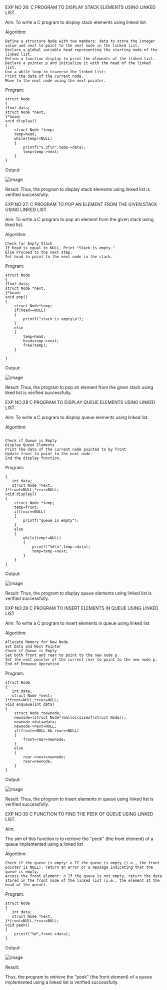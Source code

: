 EXP NO 26: C PROGRAM TO DISPLAY STACK ELEMENTS USING LINKED LIST. 

Aim: To write a C program to display stack elements using linked list.

Algorithm:
```
Define a structure Node with two members: data to store the integer value and next to point to the next node in the linked list.
Declare a global variable head representing the starting node of the linked list.
Define a function display to print the elements of the linked list.
Declare a pointer p and initialize it with the head of the linked list.
Use a while loop to traverse the linked list:
Print the data of the current node.
Move to the next node using the next pointer.
```
Program:

```
struct Node   
{  
float data;  
struct Node *next;  
}*head;  
void display()  
{  
    struct Node *temp;
    temp=head;
    while(temp!=NULL)
    {
        printf("%.3f\n",temp->data);
        temp=temp->next;
    }
}
```

Output:

![image](https://github.com/user-attachments/assets/a171a6d1-f7ef-44fa-81ba-5d56a3a493c1)

Result: Thus, the program to display stack elements using linked list is verified successfully.

EXP.NO 27: C PROGRAM TO POP AN ELEMENT FROM THE GIVEN STACK USING LINKED LIST. 

Aim: To write a C program to pop an element from the given stack using liked list.

Algorithm:
```
Check for Empty Stack
If head is equal to NULL, Print "Stack is empty."
Else Proceed to the next step.
Set head to point to the next node in the stack.
```
Program:

```
struct Node   
{  
float data;  
struct Node *next;  
}*head;  
void pop()
{
    struct Node*temp;
    if(head==NULL)
    {
        printf("stack is empty\n");
    }
    else
    {
        temp=head;
        head=temp->next;
        free(temp);
    }
    
}
```
Output:

![image](https://github.com/user-attachments/assets/d31e1645-d3e1-4304-9e11-8558b3a33377)

Result: Thus, the program to pop an element from the given stack using liked list is verified successfully.

EXP NO:28 C PROGRAM TO DISPLAY QUEUE ELEMENTS USING LINKED LIST. 

Aim: To write a C program to display queue elements using linked list.

Algorithm:
```

Check if Queue is Empty
Display Queue Elements
Print the data of the current node pointed to by front
Update front to point to the next node.
End the display function.
```
Program:

``` struct Node
{
   int data;
   struct Node *next;
}*front=NULL,*rear=NULL;
void display()
{
    struct Node *temp;
    temp=front;
    if(rear==NULL)
    {
        printf("queue is empty");
    }
    else
    {
        while(temp!=NULL)
        {
            printf("%d\n",temp->data);
            temp=temp->next;
        }
    }
}
```
Output:

![image](https://github.com/user-attachments/assets/5d5fb9aa-088b-4365-986f-84496d079b67)

Result: Thus, the program to display queue elements using linked list is verified successfully.

EXP NO:29 C PROGRAM TO INSERT ELEMENTS IN QUEUE USING LINKED LIST

Aim: To write a C program to insert elements in queue using linked list

Algorithm:
```
Allocate Memory for New Node
Set Data and Next Pointer
Check if Queue is Empty
Set both front and rear to point to the new node p.
Set the next pointer of the current rear to point to the new node p.
End of Enqueue Operation
```
Program:

```
struct Node
{
   int data;
   struct Node *next;
}*front=NULL,*rear=NULL;
void enqueue(int data)
{
    struct Node *newnode;
    newnode=(struct Node*)malloc(sizeof(struct Node));
    newnode->data=data;
    newnode->next=NULL;
    if(front==NULL && rear==NULL)
    {
        front=rear=newnode;
    }
    else
    {
        rear->next=newnode;
        rear=newnode;
    }
}
```
Output:

![image](https://github.com/user-attachments/assets/83f11c95-9ef7-464d-b989-ca030a5991cb)

Result: Thus, the program to insert elements in queue using linked list is verified successfully.

EXP NO:30 C FUNCTION TO FIND THE PEEK OF QUEUE USING LINKED LIST.

Aim:

The aim of this function is to retrieve the "peek" (the front element) of a queue implemented using a linked list

Algorithm:
```
Check if the queue is empty: o If the queue is empty (i.e., the front pointer is NULL), return an error or a message indicating that the queue is empty.
Access the front element: o If the queue is not empty, return the data stored in the front node of the linked list (i.e., the element at the head of the queue).
```
Program:
```
struct Node
{
   int data;
   struct Node *next;
}*front=NULL,*rear=NULL;
void peek()
{
    printf("%d",front->data);
}
```
Output:

![image](https://github.com/user-attachments/assets/9404cfee-53b5-4f5a-b10b-9bd7508a553e)

Result:

Thus, the program to retrieve the "peek" (the front element) of a queue implemented using a linked list is verified successfully.

